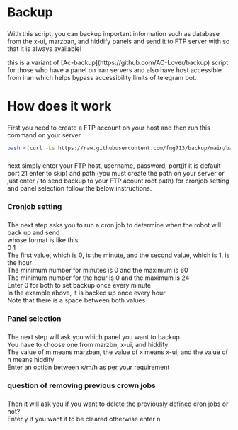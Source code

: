 <h1 align="left">Backup</h1>

###

<p align="left">With this script, you can backup important information such as database from the x-ui, marzban, and hiddify panels and send it to FTP server with so that it is always available!</p>
<p align="left">
  this is a variant of [Ac-backup](https://github.com/AC-Lover/backup) script for those who have a panel on iran servers and also have host accessible from iran which helps bypass accessibility limits of telegram bot.
</p>


###

<h1 align="left">How does it work</h1>

###

<p align="left">First you need to create a FTP account on your host and then run this command on your server</p> 


```bash
bash <(curl -Ls https://raw.githubusercontent.com/fng713/backup/main/backup.sh)
```
###

<p align="left">next simply enter your FTP host, username, password, port(if it is default port 21 enter to skip) and path (you must create the path on your server or just enter / to send backup to your FTP acount root path) for cronjob setting and panel selection follow the below instructions.</p>

###
<h3 align="left"> Cronjob setting</h3>

###

<p align="left">The next step asks you to run a cron job to determine when the robot will back up and send<br>whose format is like this:<br>0 1<br>The first value, which is 0, is the minute, and the second value, which is 1, is the hour<br>The minimum number for minutes is 0 and the maximum is 60<br>The minimum number for the hour is 0 and the maximum is 24<br>Enter 0 for both to set backup once every minute<br>In the example above, it is backed up once every hour<br>Note that there is a space between both values</p>

###

<h3 align="left"> Panel selection</h3>

###

<p align="left">The next step will ask you which panel you want to backup<br>You have to choose one from marzbn, x-ui, and hiddify <br>The value of m means marzban, the value of x means x-ui, and the value of h means hiddify <br>Enter an option between x/m/h as per your requirement</p>

###

<h3 align="left"> question of removing previous crown jobs</h3>

###

<p align="left">Then it will ask you if you want to delete the previously defined cron jobs or not?<br>Enter y if you want it to be cleared otherwise enter n</p>

